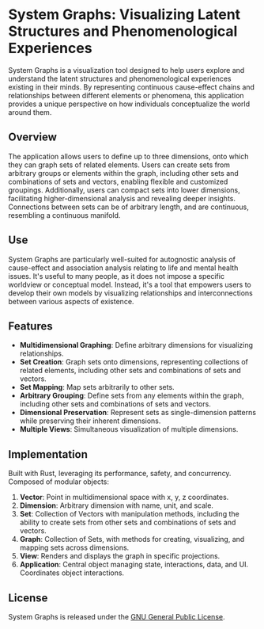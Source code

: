# System Graphs: Visualizing Latent Structures and Phenomenological Experiences

System Graphs is a visualization tool designed to help users explore and understand the latent structures and phenomenological experiences existing in their minds. By representing continuous cause-effect chains and relationships between different elements or phenomena, this application provides a unique perspective on how individuals conceptualize the world around them.

## Overview

The application allows users to define up to three dimensions, onto which they can graph sets of related elements. Users can create sets from arbitrary groups or elements within the graph, including other sets and combinations of sets and vectors, enabling flexible and customized groupings. Additionally, users can compact sets into lower dimensions, facilitating higher-dimensional analysis and revealing deeper insights. Connections between sets can be of arbitrary length, and are continuous, resembling a continuous manifold.

## Use

System Graphs are particularly well-suited for autognostic analysis of cause-effect and association analysis relating to life and mental health issues. It's useful to many people, as it does not impose a specific worldview or conceptual model. Instead, it's a tool that empowers users to develop their own models by visualizing relationships and interconnections between various aspects of existence.

## Features

- **Multidimensional Graphing**: Define arbitrary dimensions for visualizing relationships.
- **Set Creation**: Graph sets onto dimensions, representing collections of related elements, including other sets and combinations of sets and vectors.
- **Set Mapping**: Map sets arbitrarily to other sets.
- **Arbitrary Grouping**: Define sets from any elements within the graph, including other sets and combinations of sets and vectors.
- **Dimensional Preservation**: Represent sets as single-dimension patterns while preserving their inherent dimensions.
- **Multiple Views**: Simultaneous visualization of multiple dimensions.

## Implementation

Built with Rust, leveraging its performance, safety, and concurrency. Composed of modular objects:

1. **Vector**: Point in multidimensional space with x, y, z coordinates.
2. **Dimension**: Arbitrary dimension with name, unit, and scale.
3. **Set**: Collection of Vectors with manipulation methods, including the ability to create sets from other sets and combinations of sets and vectors.
4. **Graph**: Collection of Sets, with methods for creating, visualizing, and mapping sets across dimensions.
5. **View**: Renders and displays the graph in specific projections.
6. **Application**: Central object managing state, interactions, data, and UI. Coordinates object interactions.

## License

System Graphs is released under the [GNU General Public License](https://www.gnu.org/licenses/gpl-3.0.en.html).
